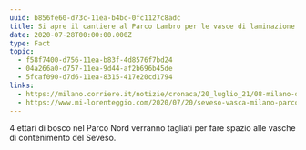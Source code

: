```yaml
---
uuid: b856fe60-d73c-11ea-b4bc-0fc1127c8adc
title: Si apre il cantiere al Parco Lambro per le vasce di laminazione
date: 2020-07-28T00:00:00.000Z
type: Fact
topic:
  - f58f7400-d756-11ea-b83f-4d8576f7bd24
  - 04a266a0-d757-11ea-9d44-af2b696b45de
  - 5fcaf090-d7d6-11ea-8315-417e20cd1794
links:
  - https://milano.corriere.it/notizie/cronaca/20_luglio_21/08-milano-documentoacorriere-web-milano-b3510a74-cac5-11ea-b15c-cd9b33ddf899.shtml
  - https://www.mi-lorenteggio.com/2020/07/20/seveso-vasca-milano-parco-nord-partito-il-cantiere/114020/
---
```

4 ettari di bosco nel Parco Nord verranno tagliati per fare spazio alle vasche di contenimento del Seveso.